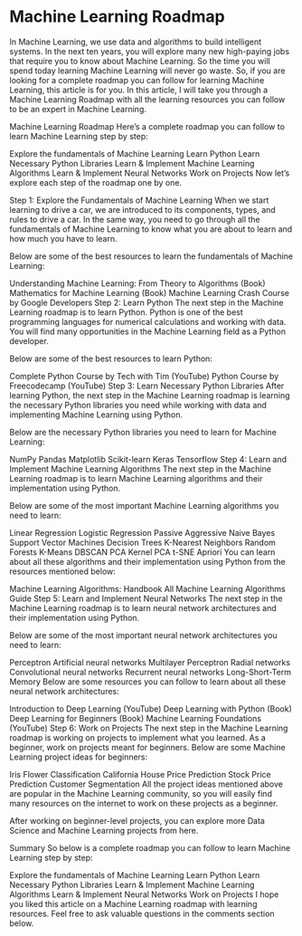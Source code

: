 # Machine Learning Roadmap


In Machine Learning, we use data and algorithms to build intelligent systems. In the next ten years, you will explore many new high-paying jobs that require you to know about Machine Learning. So the time you will spend today learning Machine Learning will never go waste. So, if you are looking for a complete roadmap you can follow for learning Machine Learning, this article is for you. In this article, I will take you through a Machine Learning Roadmap with all the learning resources you can follow to be an expert in Machine Learning.


Machine Learning Roadmap
Here’s a complete roadmap you can follow to learn Machine Learning step by step:

Explore the fundamentals of Machine Learning
Learn Python
Learn Necessary Python Libraries
Learn & Implement Machine Learning Algorithms
Learn & Implement Neural Networks
Work on Projects
Now let’s explore each step of the roadmap one by one.

Step 1: Explore the Fundamentals of Machine Learning
When we start learning to drive a car, we are introduced to its components, types, and rules to drive a car. In the same way, you need to go through all the fundamentals of Machine Learning to know what you are about to learn and how much you have to learn.

Below are some of the best resources to learn the fundamentals of Machine Learning:


Understanding Machine Learning: From Theory to Algorithms (Book)
Mathematics for Machine Learning (Book)
Machine Learning Crash Course by Google Developers
Step 2: Learn Python
The next step in the Machine Learning roadmap is to learn Python. Python is one of the best programming languages for numerical calculations and working with data. You will find many opportunities in the Machine Learning field as a Python developer.

Below are some of the best resources to learn Python:

Complete Python Course by Tech with Tim (YouTube)
Python Course by Freecodecamp (YouTube)
Step 3: Learn Necessary Python Libraries
After learning Python, the next step in the Machine Learning roadmap is learning the necessary Python libraries you need while working with data and implementing Machine Learning using Python.

Below are the necessary Python libraries you need to learn for Machine Learning:


NumPy
Pandas
Matplotlib
Scikit-learn
Keras
Tensorflow
Step 4: Learn and Implement Machine Learning Algorithms
The next step in the Machine Learning roadmap is to learn Machine Learning algorithms and their implementation using Python.

Below are some of the most important Machine Learning algorithms you need to learn:

Linear Regression
Logistic Regression
Passive Aggressive
Naive Bayes
Support Vector Machines
Decision Trees
K-Nearest Neighbors
Random Forests
K-Means
DBSCAN
PCA
Kernel PCA
t-SNE
Apriori
You can learn about all these algorithms and their implementation using Python from the resources mentioned below:

Machine Learning Algorithms: Handbook
All Machine Learning Algorithms Guide
Step 5: Learn and Implement Neural Networks
The next step in the Machine Learning roadmap is to learn neural network architectures and their implementation using Python.


Below are some of the most important neural network architectures you need to learn:

Perceptron
Artificial neural networks
Multilayer Perceptron
Radial networks
Convolutional neural networks
Recurrent neural networks
Long-Short-Term Memory
Below are some resources you can follow to learn about all these neural network architectures:

Introduction to Deep Learning (YouTube)
Deep Learning with Python (Book)
Deep Learning for Beginners (Book)
Machine Learning Foundations (YouTube)
Step 6: Work on Projects
The next step in the Machine Learning roadmap is working on projects to implement what you learned. As a beginner, work on projects meant for beginners. Below are some Machine Learning project ideas for beginners:

Iris Flower Classification
California House Price Prediction
Stock Price Prediction
Customer Segmentation
All the project ideas mentioned above are popular in the Machine Learning community, so you will easily find many resources on the internet to work on these projects as a beginner.


After working on beginner-level projects, you can explore more Data Science and Machine Learning projects from here.

Summary
So below is a complete roadmap you can follow to learn Machine Learning step by step:

Explore the fundamentals of Machine Learning
Learn Python
Learn Necessary Python Libraries
Learn & Implement Machine Learning Algorithms
Learn & Implement Neural Networks
Work on Projects
I hope you liked this article on a Machine Learning roadmap with learning resources. Feel free to ask valuable questions in the comments section below.
